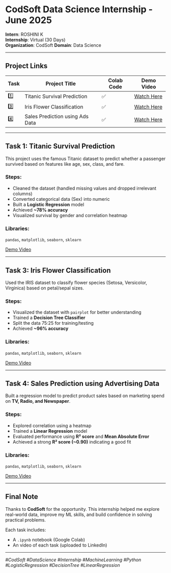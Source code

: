 # CodSoft Data Science Internship - June 2025

 **Intern**: ROSHINI K  
 **Internship**: Virtual (30 Days)  
 **Organization**: CodSoft 
 **Domain**: Data Science  

---

##  Project Links

| Task | Project Title                   | Colab Code | Demo Video |
|------|----------------------------------|------------|-------------|
| 1️⃣   | Titanic Survival Prediction     | ✅          | [Watch Here](https://www.linkedin.com/posts/trivial-ham-528601370_codsoft-internship-datascience-activity-7341362546798465025-uV_X) |
| 3️⃣   | Iris Flower Classification      | ✅          | [Watch Here](https://www.linkedin.com/posts/trivial-ham-528601370_codsoft-internship-python-activity-7341362705129246721-kGp5) |
| 4️⃣   | Sales Prediction using Ads Data | ✅          | [Watch Here](https://www.linkedin.com/posts/trivial-ham-528601370_codsoft-internship-salesprediction-activity-7341362866542841856-XH_W) |

---

##  Task 1: Titanic Survival Prediction

This project uses the famous Titanic dataset to predict whether a passenger survived based on features like age, sex, class, and fare.

###  Steps:
- Cleaned the dataset (handled missing values and dropped irrelevant columns)
- Converted categorical data (Sex) into numeric
- Built a **Logistic Regression** model
- Achieved **~78% accuracy**
- Visualized survival by gender and correlation heatmap

###  Libraries:
`pandas`, `matplotlib`, `seaborn`, `sklearn`

 [Demo Video](https://www.linkedin.com/posts/trivial-ham-528601370_codsoft-internship-datascience-activity-7341362546798465025-uV_X)

---

##  Task 3: Iris Flower Classification

Used the IRIS dataset to classify flower species (Setosa, Versicolor, Virginica) based on petal/sepal sizes.

###  Steps:
- Visualized the dataset with `pairplot` for better understanding
- Trained a **Decision Tree Classifier**
- Split the data 75:25 for training/testing
- Achieved **~96% accuracy**

###  Libraries:
`pandas`, `matplotlib`, `seaborn`, `sklearn`

 [Demo Video](https://www.linkedin.com/posts/trivial-ham-528601370_codsoft-internship-python-activity-7341362705129246721-kGp5)

---

##  Task 4: Sales Prediction using Advertising Data

Built a regression model to predict product sales based on marketing spend on **TV, Radio, and Newspaper**.

###  Steps:
- Explored correlation using a heatmap
- Trained a **Linear Regression** model
- Evaluated performance using **R² score** and **Mean Absolute Error**
- Achieved a strong **R² score (~0.90)** indicating a good fit

###  Libraries:
`pandas`, `matplotlib`, `seaborn`, `sklearn`

 [Demo Video](https://www.linkedin.com/posts/trivial-ham-528601370_codsoft-internship-salesprediction-activity-7341362866542841856-XH_W)

---

##  Final Note

Thanks to **CodSoft** for the opportunity. This internship helped me explore real-world data, improve my ML skills, and build confidence in solving practical problems.

 Each task includes:
- A `.ipynb` notebook (Google Colab)
- An video of each task (uploaded to LinkedIn)

---

*#CodSoft #DataScience #Internship #MachineLearning #Python #LogisticRegression #DecisionTree #LinearRegression*

